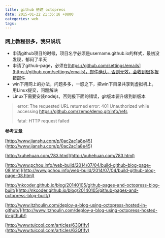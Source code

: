```yaml
---
title: github 搭建 octopress
date: 2015-01-22 21:36:18 +0800 
categories: web
tags:
---
```



### 网上教程很多，我只说坑 ###
 

- 申请github项目的时候，项目名字必须是username.github.io的样式，最初没发现，郁闷了半天
- 申请了github-page，必须在[https://github.com/settings/emails](https://github.com/settings/emails)，邮件确认，否则无效，会收到很多报错邮件
- win下用网上的办法，问题多多，一怒之下，把win下目录共享到虚拟机上，用Linux提交，问题解决
- Linux下需要安装nodejs，否则报下面的错误，git版本要升级到新版本
  
 > error: The requested URL returned error: 401 Unauthorized while accessing https://github.com/zemo/demo.git/info/refs
 > 
 >fatal: HTTP request failed
 >

**参考文章**
 
[http://www.jianshu.com/p/0ac2ac1a8e45](http://www.jianshu.com/p/0ac2ac1a8e45)

[http://xuhehuan.com/783.html](http://xuhehuan.com/783.html)

[http://www.pchou.info/web-build/2014/07/04/build-github-blog-page-08.html](http://www.pchou.info/web-build/2014/07/04/build-github-blog-page-08.html)

[http://nkcoder.github.io/blog/20140105/github-pages-and-octopress-blog-built/](http://nkcoder.github.io/blog/20140105/github-pages-and-octopress-blog-built/)

[http://www.itzhoulin.com/deploy-a-blog-using-octopress-hosted-in-github/](http://www.itzhoulin.com/deploy-a-blog-using-octopress-hosted-in-github/)

[http://www.tuicool.com/articles/63QfIfv](http://www.tuicool.com/articles/63QfIfv)


